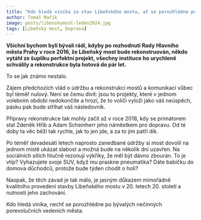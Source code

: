 ```yaml
---
title: "Kdo hledá viníka za stav Libeňského mostu, ať se porozhlédne po bývalých nečinných vedeních města" 
author: Tomáš Mařík
image: posts/libenskymost-leden2024.jpg
tags: [Libeňský most, Doprava]
---
```


**Všichni bychom byli bývali rádi, kdyby po rozhodnutí Rady Hlavního města Prahy v roce 2016, že Libeňský most bude rekonstruován, někdo vytáhl ze šuplíku perfektní projekt, všechny instituce ho urychleně schválily a rekonstrukce byla hotová do pár let.**

To se jak známo nestalo.

Zájem předchozích vlád o údržbu a rekonstrukci mostů a komunikací vůbec byl téměř nulový. Není se čemu divit: jsou to projekty, které v jednom volebním období nedokončíte a hrozí, že to voliči vyloží jako váš neúspěch, pásku pak bude stříhat váš následovník.

Přípravy rekonstrukce tak mohly začít až v roce 2018, kdy se primátorem stal Zdeněk Hřib a Adam Scheinherr jeho náměstkem pro dopravu. Od té doby ta věc běží tak rychle, jak to jen jde, a za to jim patří dík.

Po téměř devadesáti letech naprosto zanedbané údržby si most dovolil na jednom místě ukázat slabost a možná bude na několik dní uzavřen. Na sociálních sítích hlučně rezonují výkřiky, že měl být dávno zbourán. To je vtip? Vyhazujete svoje SUV, když mu praskne pneumatika? Dáte babičku do domova důchodců, protože bude týden chodit o holi?

Naopak, že těch závad je tak málo, je jasným důkazem mimořádně kvalitního provedení stavby Libeňského mostu v 20. letech 20. století a nutnosti jeho zachování.

Kdo hledá viníka, nechť se porozhlédne po bývalých nečinných porevolučních vedeních města.
